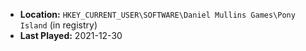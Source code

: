 * **Location:** `HKEY_CURRENT_USER\SOFTWARE\Daniel Mullins Games\Pony Island` (in registry)
* **Last Played:** 2021-12-30
